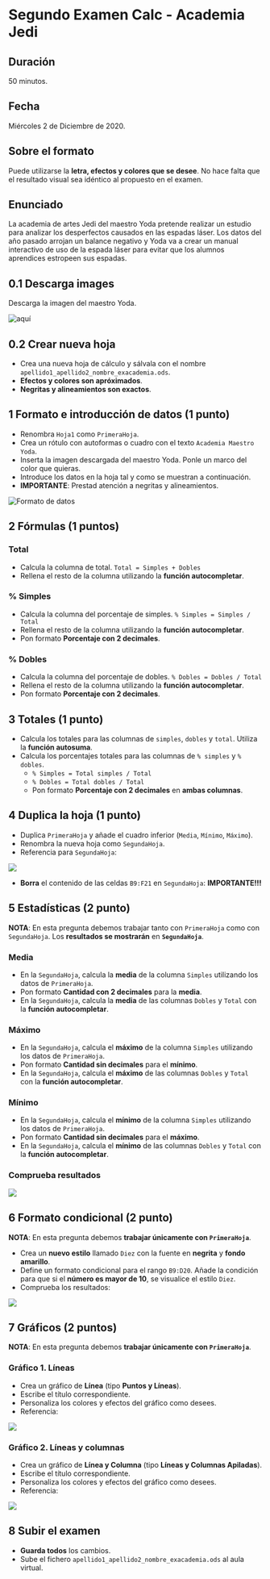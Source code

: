 # Segundo Examen Calc - Academia Jedi

## Duración

50 minutos.

## Fecha

Miércoles 2 de Diciembre de 2020.

## Sobre el formato 	

Puede utilizarse la **letra, efectos y colores que se desee**. No hace falta que el resultado visual sea idéntico al propuesto en el examen.
  	 
## Enunciado

La academia de artes Jedi del maestro Yoda pretende realizar un estudio para analizar los desperfectos causados en las espadas láser. Los datos del año pasado arrojan un balance negativo y Yoda va a crear un manual interactivo de uso de la espada láser para evitar que los alumnos aprendices estropeen sus espadas.

## 0.1 Descarga images

Descarga la imagen del maestro Yoda.

![aquí](./img/yoda.jpg)

## 0.2 Crear nueva hoja

- Crea una nueva hoja de cálculo y sálvala con el nombre `apellido1_apellido2_nombre_exacademia.ods`.
- **Efectos y colores son apróximados**.
- **Negritas y alineamientos son exactos**.

## 1 Formato e introducción de datos (1 punto)

- Renombra `Hoja1` como `PrimeraHoja`.
- Crea un rótulo con autoformas o cuadro con el texto `Academia Maestro Yoda`.
- Inserta la imagen descargada del maestro Yoda. Ponle un marco del color que quieras.
- Introduce los datos en la hoja tal y como se muestran a continuación.
- **IMPORTANTE**: Prestad atención a negritas y alineamientos.

![Formato de datos](./img/1-formato-de-datos.jpg)

## 2 Fórmulas (1 puntos)

### Total

- Calcula la columna de total. `Total = Simples + Dobles`
- Rellena el resto de la columna utilizando la **función autocompletar**.

### % Simples

- Calcula la columna del porcentaje de simples. `% Simples = Simples / Total`
- Rellena el resto de la columna utilizando la **función autocompletar**.
- Pon formato **Porcentaje con 2 decimales**.

### % Dobles

- Calcula la columna del porcentaje de dobles. `% Dobles = Dobles / Total`
- Rellena el resto de la columna utilizando la **función autocompletar**.
- Pon formato **Porcentaje con 2 decimales**.

## 3 Totales (1 punto)

- Calcula los totales para las columnas de `simples`, `dobles` y `total`. Utiliza la **función autosuma**.
- Calcula los porcentajes totales para las columnas de `% simples` y `% dobles`.
  - `% Simples = Total simples / Total`
  - `% Dobles = Total dobles / Total`
  - Pon formato **Porcentaje con 2 decimales** en **ambas columnas**.

## 4 Duplica la hoja (1 punto)

- Duplica `PrimeraHoja` y añade el cuadro inferior (`Media`, `Mínimo`, `Máximo`).
- Renombra la nueva hoja como `SegundaHoja`.
- Referencia para `SegundaHoja`:

![](./img/4-formato-duplicado.jpg)

- **Borra** el contenido de las celdas `B9:F21` en `SegundaHoja`: **IMPORTANTE!!!**

## 5 Estadísticas (2 punto)

**NOTA**: En esta pregunta debemos trabajar tanto con `PrimeraHoja` como con `SegundaHoja`. Los **resultados se mostrarán** en **`SegundaHoja`**.

### Media

- En la `SegundaHoja`, calcula la **media** de la columna `Simples` utilizando los datos de `PrimeraHoja`. 
- Pon formato **Cantidad con 2 decimales** para la **media**.
- En la `SegundaHoja`, calcula la **media** de las columnas `Dobles` y `Total` con la **función autocompletar**.

### Máximo

- En la `SegundaHoja`, calcula el **máximo** de la columna `Simples` utilizando los datos de `PrimeraHoja`.
- Pon formato **Cantidad sin decimales** para el **mínimo**.
- En la `SegundaHoja`, calcula el **máximo** de las columnas `Dobles` y `Total` con la **función autocompletar**.

### Mínimo

- En la `SegundaHoja`, calcula el **mínimo** de la columna `Simples` utilizando los datos de `PrimeraHoja`. 
- Pon formato **Cantidad sin decimales** para el **máximo**.
- En la `SegundaHoja`, calcula el **mínimo** de las columnas `Dobles` y `Total` con la **función autocompletar**.

### Comprueba resultados

![](./img/5-estadisticas.png)

## 6 Formato condicional (2 punto)

**NOTA**: En esta pregunta debemos **trabajar únicamente con `PrimeraHoja`**.

- Crea un **nuevo estilo** llamado `Diez` con la fuente en **negrita** y **fondo amarillo**.
- Define un formato condicional para el rango `B9:D20`. Añade la condición para que si el **número es mayor de 10**, se visualice el estilo `Diez`.
- Comprueba los resultados:

![](./img/6-formato-condicional.png)

## 7 Gráficos (2 puntos)

**NOTA**: En esta pregunta debemos **trabajar únicamente con `PrimeraHoja`**.

### Gráfico 1. Líneas

- Crea un gráfico de **Línea** (tipo **Puntos y Líneas**).
- Escribe el título correspondiente.
- Personaliza los colores y efectos del gráfico como desees.
- Referencia:

![](./img/7-1-lineas.jpg)

### Gráfico 2. Líneas y columnas

- Crea un gráfico de **Línea y Columna** (tipo **Líneas y Columnas Apiladas**).
- Escribe el título correspondiente.
- Personaliza los colores y efectos del gráfico como desees.
- Referencia:

![](./img/7-2-lineas-y-columnas-apiladas.jpg)

## 8 Subir el examen

- **Guarda todos** los cambios.
- Sube el fichero `apellido1_apellido2_nombre_exacademia.ods` al aula virtual.
